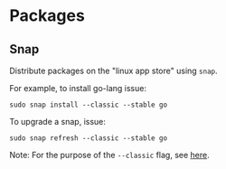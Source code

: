 # Packages

## Snap

Distribute packages on the "linux app store" using `snap`.

For example, to install go-lang issue:

```
sudo snap install --classic --stable go
```

To upgrade a snap, issue:

```
sudo snap refresh --classic --stable go
```

Note: For the purpose of the `--classic` flag, see [here](https://blog.ubuntu.com/2017/01/09/how-to-snap-introducing-classic-confinement).

